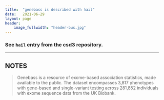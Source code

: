 ```yaml
---
title:  "genebass is described with hail"
date:   2021-06-29
layout: page
header:
    image_fullwidth: "header-bus.jpg"
---
```


### See `hail` entry from the csd3 repository.

<!--more-->

---

## NOTES

> Genebass is a resource of exome-based association statistics, made available to the public. The dataset encompasses 3,817 phenotypes with
> gene-based and single-variant testing across 281,852 individuals with exome sequence data from the UK Biobank.


